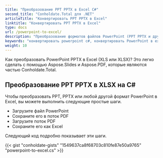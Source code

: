 ```yaml
---
title: "Преобразование PPT PPTX в Excel C#"
second_title: "Conholdate.Total для .NET"
articleTitle: "Конвертировать PPT PPTX в Excel"
linktitle: "Конвертировать PPT PPTX в Excel"
type: docs
url: /powerpoint-to-excel/
description: "Преобразование форматов файлов PowerPoint (PPT PPTX и других) в форматы файлов Excel (XLS XLSX) на C#."
keywords: "конвертировать powerpoint c#, конвертировать PowerPoint в excel c#, конвертировать pptx в xlsx c#, конвертировать ppt в xls c#, .NET конвертировать ppt pptx, ppt в xlsx .net, pptx в xlsx asp .net, конвертер c# для ppt, конвертер c# для pptx , pptx в excel c#, слайды на листы"
weight: 10
---
```


Как преобразовать PowerPoint PPTX в Excel (XLS или XLSX)? Это легко сделать с помощью Aspose.Slides и Aspose.PDF, которые являются частью Conholdate.Total.

## **Преобразование PPT PPTX в XLSX на C#**
Чтобы преобразовать PPT, PPTX или любой другой формат PowerPoint в Excel, вы можете выполнить следующие простые шаги.

- Загрузите файл PowerPoint
- Сохраните его в поток PDF
- Загрузите поток PDF
- Сохраните его как Excel

Следующий код подробно показывает эти шаги.

{{< gist "conholdate-gists" "1549637ca8f68703c810fe87e50a9765" "powerpoint-to-excel.cs" >}}
